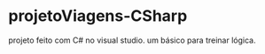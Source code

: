 # projetoViagens-CSharp
projeto feito com C# no visual studio. um básico para treinar lógica.
<br><br>
